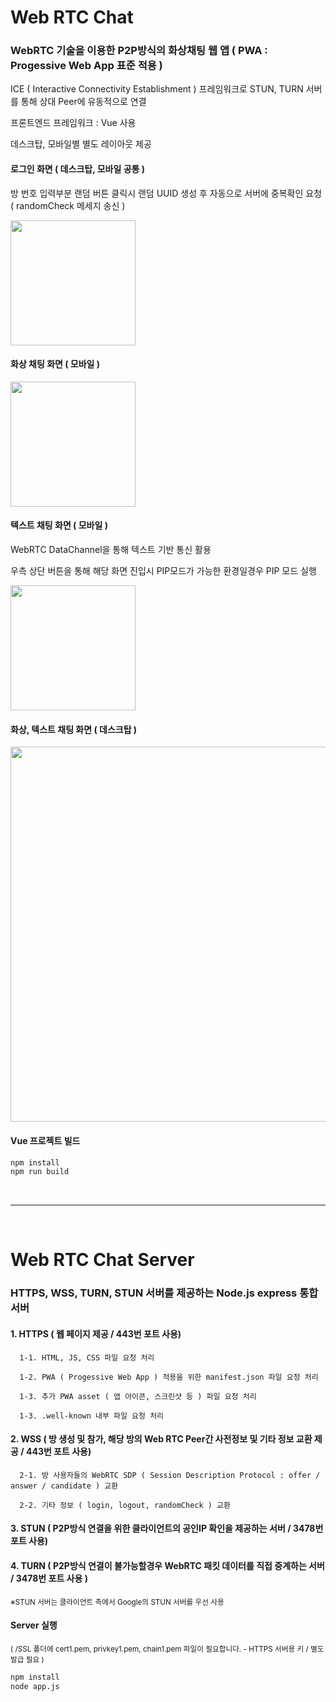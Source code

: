 # Web RTC Chat
### WebRTC 기술을 이용한 P2P방식의 화상채팅 웹 앱 ( PWA : Progessive Web App 표준 적용 )

ICE ( Interactive Connectivity Establishment ) 프레임워크로 STUN, TURN 서버를 통해 상대 Peer에 유동적으로 연결

프론트엔드 프레임워크 : Vue 사용

데스크탑, 모바일별 별도 레이아웃 제공

#### 로그인 화면 ( 데스크탑, 모바일 공통 )
방 번호 입력부분 랜덤 버튼 클릭시 랜덤 UUID 생성 후 자동으로 서버에 중복확인 요청 ( randomCheck 메세지 송신 )

<img src="https://github.com/kyj9447/WebRTC-Vue/assets/122734245/cbc86639-2881-4a1c-9f36-94bc73ff86b4" width=200px>

#### 화상 채팅 화면 ( 모바일 )

<img src="https://github.com/kyj9447/WebRTC-Vue/assets/122734245/579faa46-ff39-46ef-84b8-e1e8275b9b39" width=200px>

#### 텍스트 채팅 화면 ( 모바일 )
WebRTC DataChannel을 통해 텍스트 기반 통신 활용

우측 상단 버튼을 통해 해당 화면 진입시 PIP모드가 가능한 환경일경우 PIP 모드 실행

<img src="https://github.com/kyj9447/WebRTC-Vue/assets/122734245/93110e84-c0a9-4e9b-b819-12f0442b50fb" width=200px>

#### 화상, 텍스트 채팅 화면 ( 데스크탑 )

<img src="https://github.com/kyj9447/WebRTC-Vue/assets/122734245/6b4bf0fe-e94d-467f-b710-4ae3a4786087" width=600px><br>

#### Vue 프로젝트 빌드

```sh
npm install
npm run build
```
<br>

---

<br>

# Web RTC Chat Server

### HTTPS, WSS, TURN, STUN 서버를 제공하는 Node.js express 통합 서버

#### 1. HTTPS ( 웹 페이지 제공 / 443번 포트 사용)

      1-1. HTML, JS, CSS 파일 요청 처리

      1-2. PWA ( Progessive Web App ) 적용을 위한 manifest.json 파일 요청 처리

      1-3. 추가 PWA asset ( 앱 아이콘, 스크린샷 등 ) 파일 요청 처리

      1-3. .well-known 내부 파일 요청 처리

#### 2. WSS ( 방 생성 및 참가, 해당 방의 Web RTC Peer간 사전정보 및 기타 정보 교환 제공 / 443번 포트 사용)

      2-1. 방 사용자들의 WebRTC SDP ( Session Description Protocol : offer / answer / candidate ) 교환

      2-2. 기타 정보 ( login, logout, randomCheck ) 교환

#### 3. STUN ( P2P방식 연결을 위한 클라이언트의 공인IP 확인을 제공하는 서버 / 3478번 포트 사용)

#### 4. TURN ( P2P방식 연결이 불가능할경우 WebRTC 패킷 데이터를 직접 중계하는 서버 / 3478번 포트 사용 )

<sup>※STUN 서버는 클라이언트 측에서 Google의 STUN 서버를 우선 사용</sup>


#### Server 실행

<sup>( /SSL 폴더에 cert1.pem, privkey1.pem, chain1.pem 파일이 필요합니다. - HTTPS 서버용 키 / 별도 발급 필요 )</sup>

```sh
npm install
node app.js
```
